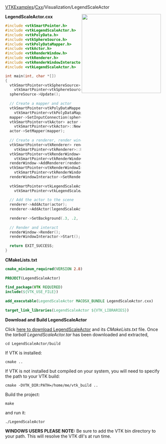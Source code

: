 [VTKExamples](/index/)/[Cxx](/Cxx)/Visualization/LegendScaleActor

<img align="right" src="https://github.com/lorensen/VTKExamples/blob/gh-pages/Testing/Baseline/Visualization/TestLegendScaleActor.png?raw=true" width="256" />

**LegendScaleActor.cxx**
```c++
#include <vtkSmartPointer.h>
#include <vtkLegendScaleActor.h>
#include <vtkPolyData.h>
#include <vtkSphereSource.h>
#include <vtkPolyDataMapper.h>
#include <vtkActor.h>
#include <vtkRenderWindow.h>
#include <vtkRenderer.h>
#include <vtkRenderWindowInteractor.h>
#include <vtkLegendScaleActor.h>

int main(int, char *[])
{
  vtkSmartPointer<vtkSphereSource> sphereSource = 
    vtkSmartPointer<vtkSphereSource>::New();
  sphereSource->Update();
  
  // Create a mapper and actor
  vtkSmartPointer<vtkPolyDataMapper> mapper =
    vtkSmartPointer<vtkPolyDataMapper>::New();
  mapper->SetInputConnection(sphereSource->GetOutputPort());
  vtkSmartPointer<vtkActor> actor =
    vtkSmartPointer<vtkActor>::New();
  actor->SetMapper(mapper);
 
  // Create a renderer, render window, and interactor
  vtkSmartPointer<vtkRenderer> renderer =
    vtkSmartPointer<vtkRenderer>::New();
  vtkSmartPointer<vtkRenderWindow> renderWindow =
    vtkSmartPointer<vtkRenderWindow>::New();
  renderWindow->AddRenderer(renderer);
  vtkSmartPointer<vtkRenderWindowInteractor> renderWindowInteractor =
    vtkSmartPointer<vtkRenderWindowInteractor>::New();
  renderWindowInteractor->SetRenderWindow(renderWindow);
 
  vtkSmartPointer<vtkLegendScaleActor> legendScaleActor = 
    vtkSmartPointer<vtkLegendScaleActor>::New();
  
  // Add the actor to the scene
  renderer->AddActor(actor);
  renderer->AddActor(legendScaleActor);
  
  renderer->SetBackground(.3, .2, .3);
 
  // Render and interact
  renderWindow->Render();
  renderWindowInteractor->Start();
  
  return EXIT_SUCCESS;
}
```
**CMakeLists.txt**
```cmake
cmake_minimum_required(VERSION 2.8)
 
PROJECT(LegendScaleActor)
 
find_package(VTK REQUIRED)
include(${VTK_USE_FILE})
 
add_executable(LegendScaleActor MACOSX_BUNDLE LegendScaleActor.cxx)
 
target_link_libraries(LegendScaleActor ${VTK_LIBRARIES})
```

**Download and Build LegendScaleActor**

Click [here to download LegendScaleActor](https://github.com/lorensen/VTKWikiExamplesTarballs/raw/master/LegendScaleActor.tar) and its *CMakeLists.txt* file.
Once the *tarball LegendScaleActor.tar* has been downloaded and extracted,
```
cd LegendScaleActor/build 
```
If VTK is installed:
```
cmake ..
```
If VTK is not installed but compiled on your system, you will need to specify the path to your VTK build:
```
cmake -DVTK_DIR:PATH=/home/me/vtk_build ..
```
Build the project:
```
make
```
and run it:
```
./LegendScaleActor
```
**WINDOWS USERS PLEASE NOTE:** Be sure to add the VTK bin directory to your path. This will resolve the VTK dll's at run time.

